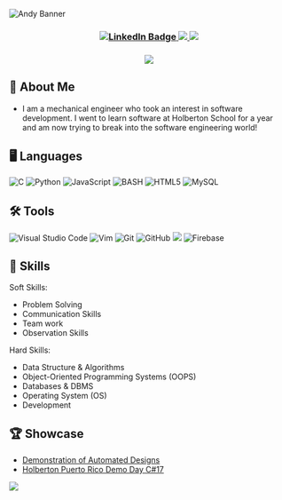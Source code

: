 <!--- Banner Area Starts --->
![Andy Banner](https://user-images.githubusercontent.com/96942307/202596058-307ae9c2-d5a3-4685-8739-c2d57973fd23.png)

<!--- Banner Area Ends --->

<!--- Contact Information Area Start--->
<h3 align="center">
<a href="https://www.linkedin.com/in/andrew-stone-47234734/">
<img src="https://img.shields.io/badge/LinkedIn-blue?style=for-the-badge&logo=linkedin&logoColor=white" alt="LinkedIn Badge"/>
</a>
<a href="mailto: andystone40@gmail.com">
<img src="https://img.shields.io/badge/Gmail-D14836?style=for-the-badge&logo=gmail&logoColor=white">
</a>
<a href='https://drive.google.com/file/d/12VdrVIW_ulKvRD1AJBdKtEDt2GwhHCK7/view?usp=sharing'><img src="https://img.shields.io/badge/RESUME-forestgreen?style=for-the-badge"></a>
</h3>
<!--- Contact Information Area Ends --->

<!--- Visitor Counts Area Start --->
<h3 align="center">
<img src="https://profile-counter.glitch.me/AndyMSP/count.svg"/>
</h3>
<!--- Visitor Counts Area Ends --->

<!--- About me section start--->
## 🌵 About Me
- I am a mechanical engineer who took an interest in software development.  I went to learn software at Holberton School for a year and am now trying to break into the software engineering world!
<!--- About Me section ends

<!--- Language section starts --->
## 🖥️ Languages

![C](https://img.shields.io/badge/c-%2300599C.svg?style=for-the-badge&logo=c&logoColor=white)
![Python](https://img.shields.io/badge/python-3670A0?style=for-the-badge&logo=python&logoColor=ffdd54)
![JavaScript](https://img.shields.io/badge/javascript-%23323330.svg?style=for-the-badge&logo=javascript&logoColor=%23F7DF1E)
<img alt="BASH" src="https://img.shields.io/badge/BASH-%234EAA25.svg?&style=for-the-badge&logo=gnubash&logoColor=white"/>
![HTML5](https://img.shields.io/badge/html5-%23E34F26.svg?style=for-the-badge&logo=html5&logoColor=white)
![MySQL](https://img.shields.io/badge/mysql-%2300f.svg?style=for-the-badge&logo=mysql&logoColor=white)
<!--- Language section ends --->

<!--- Tools section start --->
## 🛠️ Tools

![Visual Studio Code](https://img.shields.io/badge/Visual%20Studio%20Code-0078d7.svg?style=for-the-badge&logo=visual-studio-code&logoColor=white)
 ![Vim](https://img.shields.io/badge/VIM-%2311AB00.svg?style=for-the-badge&logo=vim&logoColor=white)
 ![Git](https://img.shields.io/badge/git-%23F05033.svg?style=for-the-badge&logo=git&logoColor=white)
 ![GitHub](https://img.shields.io/badge/github-%23121011.svg?style=for-the-badge&logo=github&logoColor=white)
 <img src="http://img.shields.io/badge/-LINUX-black?style=flat&logo=LINUX">
 ![Firebase](https://img.shields.io/badge/firebase-%23039BE5.svg?style=for-the-badge&logo=firebase)
<!--- Tools section ends --->

<!--- Skill Section start --->
## 🧰 Skills
Soft Skills:
- Problem Solving
- Communication Skills
- Team work 
- Observation Skills

Hard Skills:
- Data Structure & Algorithms
- Object-Oriented Programming Systems (OOPS)
- Databases & DBMS
- Operating System (OS)
- Development
<!--- Skill Section ends --->

<!--- Showcase Section start --->
## 🏆 Showcase
- [Demonstration of Automated Designs](https://youtu.be/9N0paEMqEB4)
- [Holberton Puerto Rico Demo Day C#17](https://youtu.be/Tzth7BPhAWY?t=382)
<!--- Showcase Section ends --->

<!--- Footer Sections start --->
<img src="https://user-images.githubusercontent.com/96942307/202857503-de17dfb6-5078-4499-b546-ff8b3de31bd4.png">

<!--- Footer Sections ends --->


<!--- 
Resources
For any badge that you will like to add to your README (https://github.com/Ileriayo/markdown-badges)
For any emojis that you will like to add to your README (https://gist.github.com/kajal1106/b0bf3b9f93b4f484dc3703c8c64bbe1c)

Top Banner (https://www.canva.com/design/DAFSQZ3jPQI/lwzq-C9DMgNHdrPGh6wCXA/edit?utm_content=DAFSQZ3jPQI&utm_campaign=designshare&utm_medium=link2&utm_source=sharebutton)

Footer
 - Background will need to be removed if theres any changes
(https://www.canva.com/design/DAFSZ1bgxy0/tJRBk70o-afainTnxNiQWA/edit?utm_content=DAFSZ1bgxy0&utm_campaign=designshare&utm_medium=link2&utm_source=sharebutton)
--->
